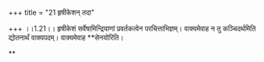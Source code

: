 +++
title = "21 हृषीकेशन् तदा"

+++
।।1.21।। हृषीकेशं सर्वेषामिन्द्रियाणां प्रवर्तकत्वेन परचित्ताभिज्ञम्।
वाक्यमेवाह न तु कञ्चिदर्थमिति द्योतनार्थं वाक्यपदम्। वाक्यमेवाह
**सेनयोरिति।  
  
**
